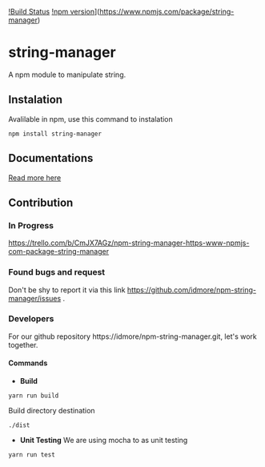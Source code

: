 [!Build Status](https://circleci.com/gh/idmore/npm-string-manager.png?style=shield&circle-token=:circle-token)
[!npm version](https://img.shields.io/npm/v/string-manager.svg?style=flat-square)](https://www.npmjs.com/package/string-manager)

# string-manager
A npm module to manipulate string.

## Instalation
Avalilable in npm, use this command to instalation
```
npm install string-manager
```

## Documentations
[Read more here](https://github.com/idmore/npm-string-manager/blob/master/docs/modules.md) 

## Contribution

### In Progress 
https://trello.com/b/CmJX7AGz/npm-string-manager-https-www-npmjs-com-package-string-manager

### Found bugs and request
Don't be shy to report it via this link https://github.com/idmore/npm-string-manager/issues .

### Developers
For our github repository https://idmore/npm-string-manager.git, let's work together.

#### Commands 
- **Build**
 ```
 yarn run build
 ```
 Build directory destination 
 ```
 ./dist
 ```

- **Unit Testing**
 We are using mocha to as unit testing
 ```
 yarn run test
 ```
